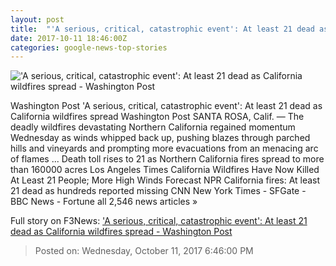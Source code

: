 ```yaml
---
layout: post
title:  "'A serious, critical, catastrophic event': At least 21 dead as California wildfires spread - Washington Post"
date: 2017-10-11 18:46:00Z
categories: google-news-top-stories
---
```


!['A serious, critical, catastrophic event': At least 21 dead as California wildfires spread - Washington Post](https://www.washingtonpost.com/resizer/efZPcL57AdjHzJL5EE3PfsHodV0=/1484x0/https://arc-anglerfish-washpost-prod-washpost.s3.amazonaws.com/public/6DECOQRTVU5QXJ2AFCX6E5KPBI.jpg)

Washington Post 'A serious, critical, catastrophic event': At least 21 dead as California wildfires spread Washington Post SANTA ROSA, Calif. — The deadly wildfires devastating Northern California regained momentum Wednesday as winds whipped back up, pushing blazes through parched hills and vineyards and prompting more evacuations from an menacing arc of flames ... Death toll rises to 21 as Northern California fires spread to more than 160000 acres Los Angeles Times California Wildfires Have Now Killed At Least 21 People; More High Winds Forecast NPR California fires: At least 21 dead as hundreds reported missing CNN New York Times - SFGate - BBC News - Fortune all 2,546 news articles »


Full story on F3News: ['A serious, critical, catastrophic event': At least 21 dead as California wildfires spread - Washington Post](http://www.f3nws.com/n/xHzGDD)

> Posted on: Wednesday, October 11, 2017 6:46:00 PM

